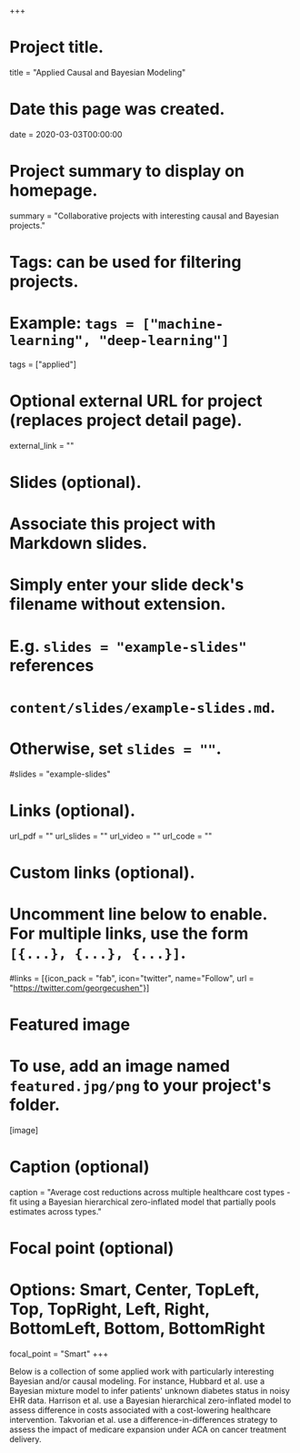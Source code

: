 +++
# Project title.
title = "Applied Causal and Bayesian Modeling"

# Date this page was created.
date = 2020-03-03T00:00:00

# Project summary to display on homepage.
summary = "Collaborative projects with interesting causal and Bayesian projects."

# Tags: can be used for filtering projects.
# Example: `tags = ["machine-learning", "deep-learning"]`
tags = ["applied"]

# Optional external URL for project (replaces project detail page).
external_link = ""

# Slides (optional).
#   Associate this project with Markdown slides.
#   Simply enter your slide deck's filename without extension.
#   E.g. `slides = "example-slides"` references 
#   `content/slides/example-slides.md`.
#   Otherwise, set `slides = ""`.
#slides = "example-slides"

# Links (optional).
url_pdf = ""
url_slides = ""
url_video = ""
url_code = ""

# Custom links (optional).
#   Uncomment line below to enable. For multiple links, use the form `[{...}, {...}, {...}]`.
#links = [{icon_pack = "fab", icon="twitter", name="Follow", url = "https://twitter.com/georgecushen"}]

# Featured image
# To use, add an image named `featured.jpg/png` to your project's folder. 
[image]
  # Caption (optional)
  caption = "Average cost reductions across multiple healthcare cost types - fit using a Bayesian hierarchical zero-inflated model that partially pools estimates across types."
  
  # Focal point (optional)
  # Options: Smart, Center, TopLeft, Top, TopRight, Left, Right, BottomLeft, Bottom, BottomRight
  focal_point = "Smart"
+++

Below is a collection of some applied work with particularly interesting Bayesian and/or causal modeling. For instance, Hubbard et al. use a Bayesian mixture model to infer patients' unknown diabetes status in noisy EHR data. Harrison et al. use a Bayesian hierarchical zero-inflated model to assess difference in costs associated with a cost-lowering healthcare intervention. Takvorian et al. use a difference-in-differences strategy to assess the impact of medicare expansion under ACA on cancer treatment delivery.
